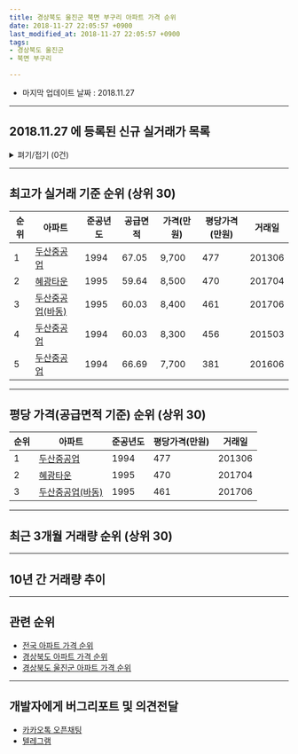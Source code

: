 ```yaml
---
title: 경상북도 울진군 북면 부구리 아파트 가격 순위
date: 2018-11-27 22:05:57 +0900
last_modified_at: 2018-11-27 22:05:57 +0900
tags:
- 경상북도 울진군
- 북면 부구리

---
```


* 마지막 업데이트 날짜 : 2018.11.27

---

## 2018.11.27 에 등록된 신규 실거래가 목록

<details>
<summary>펴기/접기 (0건)</summary>
<div markdown="1">

|아파트|준공년도|공급면적|가격(만원)|평당가격(만원)|거래일|
|---|---|---|---|---|---|
|없음||||||


</div>
</details>

---

## 최고가 실거래 기준 순위 (상위 30)


|순위|아파트|준공년도|공급면적|가격(만원)|평당가격(만원)|거래일|
|---|---|---|---|---|---|---|
|1|[두산중공업](https://search.naver.com/search.naver?query=%EA%B2%BD%EC%83%81%EB%B6%81%EB%8F%84+%EC%9A%B8%EC%A7%84%EA%B5%B0+%EB%B6%81%EB%A9%B4+%EB%B6%80%EA%B5%AC%EB%A6%AC+%EB%91%90%EC%82%B0%EC%A4%91%EA%B3%B5%EC%97%85)|1994|67.05|9,700|477|201306|
|2|[혜광타운](https://search.naver.com/search.naver?query=%EA%B2%BD%EC%83%81%EB%B6%81%EB%8F%84+%EC%9A%B8%EC%A7%84%EA%B5%B0+%EB%B6%81%EB%A9%B4+%EB%B6%80%EA%B5%AC%EB%A6%AC+%ED%98%9C%EA%B4%91%ED%83%80%EC%9A%B4)|1995|59.64|8,500|470|201704|
|3|[두산중공업(바동)](https://search.naver.com/search.naver?query=%EA%B2%BD%EC%83%81%EB%B6%81%EB%8F%84+%EC%9A%B8%EC%A7%84%EA%B5%B0+%EB%B6%81%EB%A9%B4+%EB%B6%80%EA%B5%AC%EB%A6%AC+%EB%91%90%EC%82%B0%EC%A4%91%EA%B3%B5%EC%97%85%28%EB%B0%94%EB%8F%99%29)|1995|60.03|8,400|461|201706|
|4|[두산중공업](https://search.naver.com/search.naver?query=%EA%B2%BD%EC%83%81%EB%B6%81%EB%8F%84+%EC%9A%B8%EC%A7%84%EA%B5%B0+%EB%B6%81%EB%A9%B4+%EB%B6%80%EA%B5%AC%EB%A6%AC+%EB%91%90%EC%82%B0%EC%A4%91%EA%B3%B5%EC%97%85)|1994|60.03|8,300|456|201503|
|5|[두산중공업](https://search.naver.com/search.naver?query=%EA%B2%BD%EC%83%81%EB%B6%81%EB%8F%84+%EC%9A%B8%EC%A7%84%EA%B5%B0+%EB%B6%81%EB%A9%B4+%EB%B6%80%EA%B5%AC%EB%A6%AC+%EB%91%90%EC%82%B0%EC%A4%91%EA%B3%B5%EC%97%85)|1994|66.69|7,700|381|201606|


---

## 평당 가격(공급면적 기준) 순위 (상위 30)


|순위|아파트|준공년도|평당가격(만원)|거래일|
|---|---|---|---|---|
|1|[두산중공업](https://search.naver.com/search.naver?query=%EA%B2%BD%EC%83%81%EB%B6%81%EB%8F%84+%EC%9A%B8%EC%A7%84%EA%B5%B0+%EB%B6%81%EB%A9%B4+%EB%B6%80%EA%B5%AC%EB%A6%AC+%EB%91%90%EC%82%B0%EC%A4%91%EA%B3%B5%EC%97%85)|1994|477|201306|
|2|[혜광타운](https://search.naver.com/search.naver?query=%EA%B2%BD%EC%83%81%EB%B6%81%EB%8F%84+%EC%9A%B8%EC%A7%84%EA%B5%B0+%EB%B6%81%EB%A9%B4+%EB%B6%80%EA%B5%AC%EB%A6%AC+%ED%98%9C%EA%B4%91%ED%83%80%EC%9A%B4)|1995|470|201704|
|3|[두산중공업(바동)](https://search.naver.com/search.naver?query=%EA%B2%BD%EC%83%81%EB%B6%81%EB%8F%84+%EC%9A%B8%EC%A7%84%EA%B5%B0+%EB%B6%81%EB%A9%B4+%EB%B6%80%EA%B5%AC%EB%A6%AC+%EB%91%90%EC%82%B0%EC%A4%91%EA%B3%B5%EC%97%85%28%EB%B0%94%EB%8F%99%29)|1995|461|201706|


---

## 최근 3개월 거래량 순위 (상위 30)


<div style="width:100%;">
    <canvas id="deal_count_ranking" height="13"></canvas>
</div>


<script>
new Chart(document.getElementById("deal_count_ranking"), {
    type: 'horizontalBar',
    data: {
        labels: ['혜광타운'],
        datasets: [{
            label: '실거래 수',
            data: [2],
            borderColor: "rgba(255, 0, 128, 1)",
            backgroundColor: "rgba(255, 0, 128, 0.5)",
            fill: false,
        }]
    },
    options: {
        responsive: true,
        title: {
            display: true,
            text: '최근 3개월 거래량 순위'
        },
        tooltips: {
            mode: 'index',
            intersect: false,
            callbacks: {
                title: function(tooltipItems, data) {
                    return "실거래 수:";
                },
                label: function(tooltipItem, data) {
                    return data.labels[tooltipItem.index] + ": " + tooltipItem.xLabel;
                }
            }
        },
        hover: {
            mode: 'nearest',
            intersect: true
        },
        scales: {
            xAxes: [{
                display: true,
                scaleLabel: {
                    display: true,
                    labelString: '실거래 수'
                },
                ticks: {
                    suggestedMin: 0,
                }
            }],
            yAxes: [{
                display: true,
                ticks: {
                    autoSkip: false,
                    callback: function(value, index, values) {
                        if (value.length > 10)
                            return value.substr(0, 8) + "...";
                        else
                            return value;
                    }
                },
                scaleLabel: {
                    display: false,
                }
            }]
        }
    }
});

</script>


---

## 10년 간 거래량 추이


<div style="width:100%;">
    <canvas id="deal_progress" height="300"></canvas>
</div>

<script>
new Chart(document.getElementById("deal_progress"), {
    type: 'line',
    data: {
        labels: ['200811','200812','200901','200902','200903','200904','200905','200906','200907','200908','200909','200910','200911','200912','201001','201002','201003','201004','201005','201006','201007','201008','201009','201010','201011','201012','201101','201102','201103','201104','201105','201106','201107','201108','201109','201110','201111','201112','201201','201202','201203','201204','201205','201206','201207','201208','201209','201210','201211','201212','201301','201302','201303','201304','201305','201306','201307','201308','201309','201310','201311','201312','201401','201402','201403','201404','201405','201406','201407','201408','201409','201410','201411','201412','201501','201502','201503','201504','201505','201506','201507','201508','201509','201510','201511','201512','201601','201602','201603','201604','201605','201606','201607','201608','201609','201610','201611','201612','201701','201702','201703','201704','201705','201706','201707','201708','201709','201710','201711','201712','201801','201802','201803','201804','201805','201806','201807','201808','201809','201810','201811'],
        datasets: [{
            label: '실거래 수',
            pointRadius: 1,
            data: [0, 2, 0, 0, 0, 3, 1, 2, 0, 5, 0, 3, 4, 0, 2, 4, 1, 1, 3, 1, 3, 1, 1, 2, 4, 3, 1, 3, 2, 0, 0, 0, 1, 2, 1, 1, 3, 4, 2, 2, 4, 2, 3, 3, 4, 1, 1, 1, 1, 2, 1, 0, 1, 2, 2, 3, 1, 1, 3, 2, 2, 1, 4, 1, 2, 1, 3, 7, 1, 1, 1, 5, 0, 2, 1, 1, 3, 1, 4, 2, 1, 3, 1, 3, 4, 2, 1, 3, 0, 2, 2, 2, 1, 1, 1, 1, 3, 2, 2, 1, 0, 3, 2, 2, 1, 1, 2, 0, 2, 0, 1, 0, 3, 0, 1, 0, 0, 1, 1, 0, 1],
            borderColor: "rgba(255, 201, 14, 1)",
            backgroundColor: "rgba(255, 201, 14, 0.5)",
            fill: true,
        }]
    },
    options: {
        responsive: true,
        title: {
            display: true,
            text: '10년간 거래량 추이'
        },
        tooltips: {
            mode: 'index',
            intersect: false,
        },
        hover: {
            mode: 'nearest',
            intersect: true
        },
        scales: {
            xAxes: [{
                display: true,
                scaleLabel: {
                    display: true,
                    labelString: '년/월'
                }
            }],
            yAxes: [{
                display: true,
                ticks: {
                    suggestedMin: 0,
                },
                scaleLabel: {
                    display: true,
                    labelString: '실거래 수'
                }
            }]
        }
    }
});

</script>


---

## 관련 순위

- [전국 아파트 가격 순위](https://inasie.github.io/apt-ranking/전국)
- [경상북도 아파트 가격 순위](https://inasie.github.io/apt-ranking/경상북도)
- [경상북도 울진군 아파트 가격 순위](https://inasie.github.io/apt-ranking/경상북도-울진군)


---

## 개발자에게 버그리포트 및 의견전달

- [카카오톡 오픈채팅](https://open.kakao.com/o/gLJUAP4)
- [텔레그램](https://t.me/inasie)

